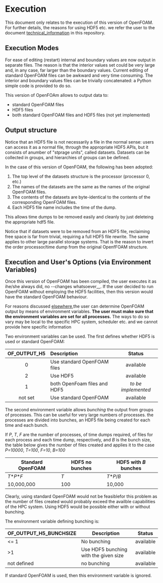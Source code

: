 # Execution

This document only relates to the execution of this version of OpenFOAM. For further details, the reasons for using HDF5 etc. we refer the user to the document [technical\_information](https://github.com/stefsal/OeRC_OpenFOAM_HDF5/blob/master/technical_information.md) in this repository.

## Execution Modes

For ease of editing (restart) internal and boundary values are now output in separate files.  The reason is that the interior values set could be very large and, in any case, far larger than the boundary values. Current editing of standard OpenFOAM files can be awkward and very time consuming.  The interior and boundary values files can be trivially concatenated: a Python simple code is provided to do so.

This version of OpenFOAm allows to output data to:

* standard OpenFOAM files
* HDF5 files
* both standard OpenFOAM files and HDF5 files (not yet implemented)

## Output structure

Notice that an HDF5 file is not necessarily a file in the normal sense: users can access it as a normal file, through the appropriate HDF5 APIs, but it consists of anumber of "stprage units", called datasets.  Datasets can be collected in groups, and hierarchies of groups can be defined.

In the case of this version of OpenFOAM, the following has been adopted:
1. The top level of the datasets structure is the processor (processor 0, etc.)
1. The names of the datasets are the same as the names of the original OpenFOAM files.
1. The contents of the datasets are byte-identical to the contents of the corresponding OpenFOAM files.
1. Each HDF5 file name includes the time of the dump.

This allows time dumps to be removed easily and cleanly by just deleteing the appropriate hdf5 file.

Notice that if datasets were to be removed from an HDF5 file, reclaiming free space is far from trivial, requiring a full HDF5 file rewrite. The same applies to other large parallel storage systems.  That is the reason to invert the order processor/time dump from the original OpenfFOAM structure.

## Execution and User's Options (via Environment Variables)

Once this version of OpenFOAM has been compiled, the user executes it as ihe/she always did, no --changes whatsoever__.  If the user decided to run OpenFOAM without employing the HDF5 facilities, then this version would have the standard OpenFOAM behaviour.

For reasons discussed [elsewhere](https://github.com/stefsal/OeRC_OpenFOAM_HDF5/blob/master/technical_information.md),the user can determine OpenFOAM output by means of environment variables. 
__The user must make sure that the environment variables are set for all processes.__ The ways to do so vary may be local to the specific HPC system, scheduler etc. and we cannot provide here specific information

Two environment variables can be used.  The first defines whether HDF5 is used or standard OpenFOAM:

| __OF\_OUTPUT\_H5__ |  Description | Status
|:--------------:|:------------ |:------:|
| 0 | Use standard OpenFOAM files | available
| 2 | Use HDF5 | available
| 1 | both OpenFoam files and HDF5 | _to be implemented_
| not set | Use standard OpenFOAM | available

The second environment variable allows _bunching_ the output from groups of processes. This can be useful for very large numbers of processes. the processes are divided into  bunches, an HDF5 file being created for each time and each bunch.

If _P_, _T_, _F_ are the number of processes, of time dumps required, of files for each process and each time dump, respectively, and _B_ is the bunch size, the 
table below gives the number of files created and applies it to the case _P=10000_, _T=100_, _F=10_, _B=100_

Standard OpenFOAM | HDF5 no bunches | HDF5 with _B_ bunches
----- | ----- | ------
_T_\*_P_\*_F_ | _T_ | _T_\*_P_/_B_
10,000,000 | 100 | 10,000

Clearly, using standard OpenFOAM would not be feasiblefor this problem as the number of files created would probably exceed the availble capabilities of the HPC system. Using HDF5 would be possible either with or without bunching.

The environment variable defining bunching is:

OF\_OUTPUT_H5\_BUNCHSIZE |  Description | Status
-------------- | ------------ | ------
<= 1 | No bunching | available
\>1 | Use HDF5 bunching with the given size | available
not defined | no bunching | available

If standard OpenFOAM is used, then this environment variable is ignored.
